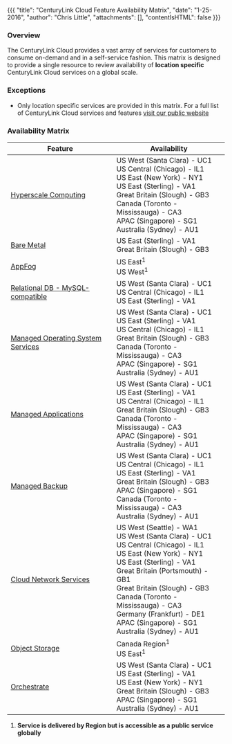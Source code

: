 {{{
  "title": "CenturyLink Cloud Feature Availability Matrix",
  "date": "1-25-2016",
  "author": "Chris Little",
  "attachments": [],
  "contentIsHTML": false
}}}

### Overview

The CenturyLink Cloud provides a vast array of services for customers to consume on-demand and in a self-service fashion.  This matrix is designed to provide a single resource to review availability of **location specific** CenturyLink Cloud services on a global scale.

### Exceptions

* Only location specific services are provided in this matrix.  For a full list of CenturyLink Cloud services and features [visit our public website](//www.ctl.io)

### Availability Matrix

**Feature**|**Availability**
-----------|----------------
[Hyperscale Computing](//www.ctl.io/hyperscale)|US West (Santa Clara) - UC1<br>US Central (Chicago) - IL1<br>US East (New York) - NY1<br>US East (Sterling) - VA1<br>Great Britain (Slough) - GB3<br>Canada (Toronto - Mississauga) - CA3<br>APAC (Singapore) - SG1<br>Australia (Sydney) - AU1
[Bare Metal](//www.ctl.io/bare-metal)|US East (Sterling) - VA1<br>Great Britain (Slough) - GB3
[AppFog](//www.ctl.io/appfog)|US East<sup>1</sup><br>US West<sup>1</sup>
[Relational DB - MySQL-compatible](//www.ctl.io/relational-database)|US West (Santa Clara) - UC1<br>US Central (Chicago) - IL1<br>US East (Sterling) - VA1
[Managed Operating System Services](//www.ctl.io/managed-services/operating-system)|US West (Santa Clara) - UC1<br>US East (Sterling) - VA1<br>US Central (Chicago) - IL1<br>Great Britain (Slough) - GB3<br>Canada (Toronto - Mississauga) - CA3<br>APAC (Singapore) - SG1<br>Australia (Sydney) - AU1
[Managed Applications](//www.ctl.io/managed-services)|US West (Santa Clara) - UC1<br>US East (Sterling) - VA1<br>US Central (Chicago) - IL1<br>Great Britain (Slough) - GB3<br>Canada (Toronto - Mississauga) - CA3<br>APAC (Singapore) - SG1<br>Australia (Sydney) - AU1
[Managed Backup](//www.ctl.io/managed-services/backup)|US West (Santa Clara) - UC1<br>US Central (Chicago) - IL1<br>US East (Sterling) - VA1<br>Great Britain (Slough) - GB3<br>APAC (Singapore) - SG1<br>Canada (Toronto - Mississauga) - CA3<br>Australia (Sydney) - AU1
[Cloud Network Services](//www.ctl.io/blog/post/use-cloud-network-service-for-making-hybrid-cloud-a-reality)|US West (Seattle) - WA1<br>US West (Santa Clara) - UC1<br>US Central (Chicago) - IL1<br>US East (New York) - NY1<br>US East (Sterling) - VA1<br>Great Britain (Portsmouth) - GB1<br>Great Britain (Slough) - GB3<br>Canada (Toronto - Mississauga) - CA3<br>Germany (Frankfurt) - DE1<br>APAC (Singapore) - SG1<br>Australia (Sydney) - AU1
[Object Storage](//www.ctl.io/object-storage)|Canada Region<sup>1</sup><br>US East<sup>1</sup>
[Orchestrate](//orchestrate.io)|US West (Santa Clara) - UC1<br>US East (Sterling) - VA1<br>US East (New York) - NY1<br>Great Britain (Slough) - GB3<br>APAC (Singapore) - SG1<br>Australia (Sydney) - AU1

1.  **Service is delivered by Region but is accessible as a public service globally**
